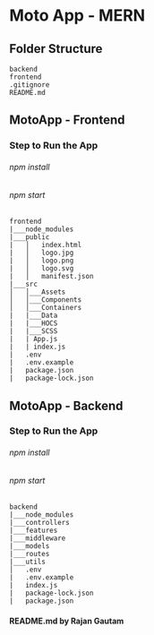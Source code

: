 # Moto App - MERN

## Folder Structure

```
backend
frontend
.gitignore
README.md
```

## MotoApp - Frontend

### Step to Run the App

###### npm install

###### npm start

```
frontend
|___node_modules
|___public
|   │   index.html
|   │   logo.jpg
|   │   logo.png
|   │   logo.svg
|   │   manifest.json
|___src
│   │___Assets
│   │___Components
│   │___Containers
|   |___Data
|   |___HOCS
|   |___SCSS
|   | App.js
|   | index.js
|   .env
|   .env.example
|   package.json
|   package-lock.json
```

## MotoApp - Backend

### Step to Run the App

###### npm install

###### npm start

```
backend
|___node_modules
|___controllers
|___features
|___middleware
|___models
|___routes
|___utils
│   .env
|   .env.example
|   index.js
|   package-lock.json
|   package.json
```

#### README.md by Rajan Gautam
